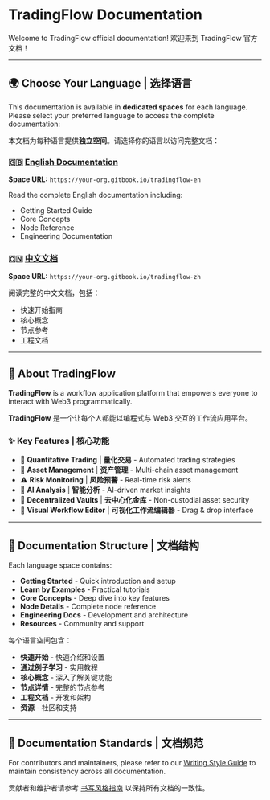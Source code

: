 # TradingFlow Documentation

Welcome to TradingFlow official documentation! 欢迎来到 TradingFlow 官方文档！

---

## 🌍 Choose Your Language | 选择语言

This documentation is available in **dedicated spaces** for each language. Please select your preferred language to access the complete documentation:

本文档为每种语言提供**独立空间**。请选择你的语言以访问完整文档：

### 🇬🇧 [English Documentation](en/README.md)
**Space URL:** `https://your-org.gitbook.io/tradingflow-en`

Read the complete English documentation including:
- Getting Started Guide
- Core Concepts
- Node Reference
- Engineering Documentation

### 🇨🇳 [中文文档](zh/README.md)
**Space URL:** `https://your-org.gitbook.io/tradingflow-zh`

阅读完整的中文文档，包括：
- 快速开始指南
- 核心概念
- 节点参考
- 工程文档

---

## 🚀 About TradingFlow

**TradingFlow** is a workflow application platform that empowers everyone to interact with Web3 programmatically.

**TradingFlow** 是一个让每个人都能以编程式与 Web3 交互的工作流应用平台。

### ✨ Key Features | 核心功能

- 🤖 **Quantitative Trading** | **量化交易** - Automated trading strategies
- 💼 **Asset Management** | **资产管理** - Multi-chain asset management
- ⚠️ **Risk Monitoring** | **风险预警** - Real-time risk alerts
- 🧠 **AI Analysis** | **智能分析** - AI-driven market insights
- 🔐 **Decentralized Vaults** | **去中心化金库** - Non-custodial asset security
- 🎨 **Visual Workflow Editor** | **可视化工作流编辑器** - Drag & drop interface

---

## 📖 Documentation Structure | 文档结构

Each language space contains:
- **Getting Started** - Quick introduction and setup
- **Learn by Examples** - Practical tutorials
- **Core Concepts** - Deep dive into key features
- **Node Details** - Complete node reference
- **Engineering Docs** - Development and architecture
- **Resources** - Community and support

每个语言空间包含：
- **快速开始** - 快速介绍和设置
- **通过例子学习** - 实用教程
- **核心概念** - 深入了解关键功能
- **节点详情** - 完整的节点参考
- **工程文档** - 开发和架构
- **资源** - 社区和支持

---

## 📝 Documentation Standards | 文档规范

For contributors and maintainers, please refer to our [Writing Style Guide](WRITING_STYLE_GUIDE.md) to maintain consistency across all documentation.

贡献者和维护者请参考 [书写风格指南](WRITING_STYLE_GUIDE.md) 以保持所有文档的一致性。
